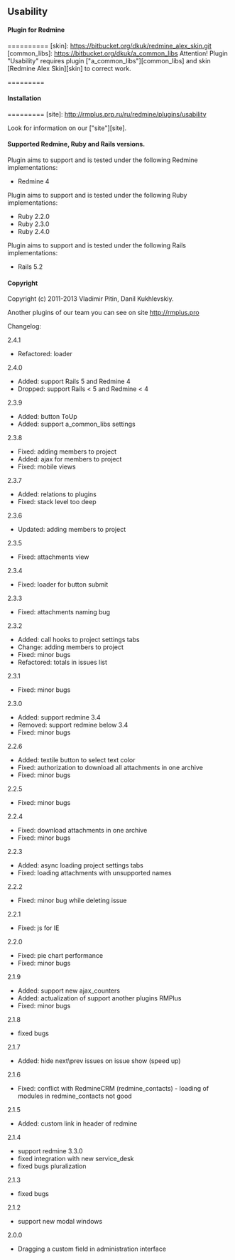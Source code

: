 ## Usability

#### Plugin for Redmine


==========
[skin]: https://bitbucket.org/dkuk/redmine_alex_skin.git
[common_libs]: https://bitbucket.org/dkuk/a_common_libs
Attention! Plugin "Usability" requires plugin ["a_common_libs"][common_libs] and skin [Redmine Alex Skin][skin] to correct work.


=========

#### Installation

=========
[site]: http://rmplus.prp.ru/ru/redmine/plugins/usability

Look for information on our ["site"][site].

#### Supported Redmine, Ruby and Rails versions.

Plugin aims to support and is tested under the following Redmine implementations:
* Redmine 4

Plugin aims to support and is tested under the following Ruby implementations:
* Ruby 2.2.0
* Ruby 2.3.0
* Ruby 2.4.0

Plugin aims to support and is tested under the following Rails implementations:
* Rails 5.2

#### Copyright
Copyright (c) 2011-2013 Vladimir Pitin, Danil Kukhlevskiy.

Another plugins of our team you can see on site http://rmplus.pro

Changelog:

2.4.1
* Refactored: loader

2.4.0
* Added: support Rails 5 and Redmine 4
* Dropped: support Rails < 5 and Redmine < 4

2.3.9
* Added: button ToUp
* Added: support a_common_libs settings

2.3.8
* Fixed: adding members to project
* Added: ajax for members to project
* Fixed: mobile views

2.3.7
* Added: relations to plugins
* Fixed: stack level too deep

2.3.6
* Updated: adding members to project

2.3.5
* Fixed: attachments view

2.3.4
* Fixed: loader for button submit

2.3.3
* Fixed: attachments naming bug

2.3.2
* Added: call hooks to project settings tabs
* Change: adding members to project
* Fixed: minor bugs
* Refactored: totals in issues list

2.3.1
* Fixed: minor bugs

2.3.0
* Added: support redmine 3.4
* Removed: support redmine below 3.4
* Fixed: minor bugs

2.2.6
* Added: textile button to select text color
* Fixed: authorization to download all attachments in one archive
* Fixed: minor bugs

2.2.5
* Fixed: minor bugs

2.2.4
* Fixed: download attachments in one archive
* Fixed: minor bugs

2.2.3
* Added: async loading project settings tabs
* Fixed: loading attachments with unsupported names

2.2.2
* Fixed: minor bug while deleting issue

2.2.1
* Fixed: js for IE

2.2.0
* Fixed: pie chart performance
* Fixed: minor bugs

2.1.9
* Added: support new ajax_counters
* Added: actualization of support another plugins RMPlus
* Fixed: minor bugs
    
2.1.8
* fixed bugs

2.1.7
* Added: hide next\prev issues on issue show (speed up)

2.1.6
* Fixed: conflict with RedmineCRM (redmine_contacts) - loading of modules in redmine_contacts not good

2.1.5
* Added: custom link in header of redmine

2.1.4
* support redmine 3.3.0
* fixed integration with new service_desk
* fixed bugs pluralization

2.1.3
* fixed bugs

2.1.2
* support new modal windows

2.0.0
* Dragging a custom field in administration interface
